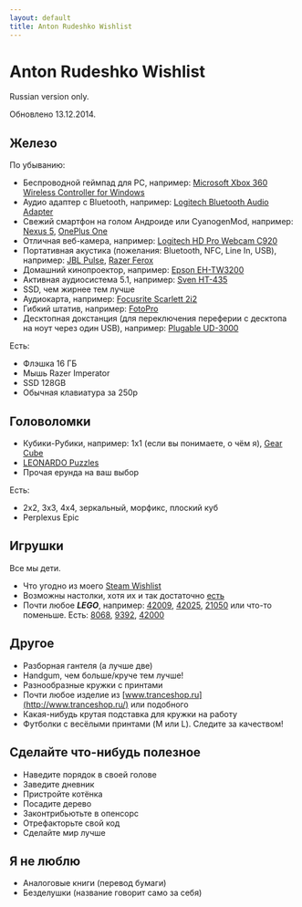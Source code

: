 ```yaml
---
layout: default
title: Anton Rudeshko Wishlist
---
```


# Anton Rudeshko Wishlist

Russian version only.

Обновлено 13.12.2014.

## Железо

По убыванию:

  * Беспроводной геймпад для PC, например: [Microsoft Xbox 360 Wireless Controller for Windows](http://market.yandex.ru/model.xml?modelid=6157885&hid=91117)
  * Аудио адаптер с Bluetooth, например: [Logitech Bluetooth Audio Adapter](http://www.ulmart.ru/goods/872447)
  * Свежий смартфон на голом Андроиде или CyanogenMod, например: [Nexus 5](http://market.yandex.ru/model.xml?modelid=10564187&hid=91491), [OnePlus One](http://market.yandex.ru/model.xml?modelid=10799520&hid=91491)
  * Отличная веб-камера, например: [Logitech HD Pro Webcam C920](http://market.yandex.ru/model.xml?modelid=7878358&hid=4684840)
  * Портативная акустика (пожелания: Bluetooth, NFC, Line In, USB), например: [JBL Pulse](http://market.yandex.ru/model.xml?modelid=10580942&hid=2724669), [Razer Ferox](http://market.yandex.ru/model.xml?modelid=7332865&hid=2724669)
  * Домашний кинопроектор, например: [Epson EH-TW3200](http://market.yandex.ru/model.xml?modelid=6414468&hid=191219)
  * Активная аудиосистема 5.1, например: [Sven HT-435](http://market.yandex.ru/model.xml?modelid=4565730&hid=542020)
  * SSD, чем жирнее тем лучше
  * Аудиокарта, например: [Focusrite Scarlett 2i2](http://market.yandex.ru/model.xml?modelid=7754997&hid=91027)
  * Гибкий штатив, например: [FotoPro](http://gopromarket.ru/#!/Гибкий-штатив-FotoPro/p/23619897/category=7002370)
  * Десктопная докстанция (для переключения переферии с десктопа на ноут через один USB), например: [Plugable UD-3000](http://www.amazon.com/Plugable-UD-3000-Universal-2048x1152-Ethernet/dp/B008N06I2I)

Есть:

  * Флэшка 16 ГБ
  * Мышь Razer Imperator
  * SSD 128GB
  * Обычная клавиатура за 250р

## Головоломки

  * Кубики-Рубики, например: 1x1 (если вы понимаете, о чём я), [Gear Cube](http://playlab.ru/toys/mefferts/gear-cube/)
  * [LEONARDO Puzzles](http://www.leonardo-puzzles.com/)
  * Прочая ерунда на ваш выбор

Есть:

  * 2x2, 3x3, 4x4, зеркальный, морфикс, плоский куб
  * Perplexus Epic

## Игрушки

Все мы дети.

  * Что угодно из моего [Steam Wishlist](http://steamcommunity.com/id/Tesla404/wishlist)
  * Возможны настолки, хотя их и так достаточно [есть](https://docs.google.com/document/d/1tmS6GldcGQllXxe-SeEqjR-SzQPwu74BIwmjpf7LRyk/edit)
  * Почти любое ***LEGO***, например: [42009](http://shop.lego.com/en-US/Mobile-Crane-MK-II-42009), [42025](http://shop.lego.com/en-US/Cargo-Plane-42025), [21050](http://shop.lego.com/en-US/Studio-21050) или что-то поменьше. Есть: [8068](http://shop.lego.com/en-US/Rescue-Helicopter-8068), [9392](http://shop.lego.com/en-US/Quad-Bike-9392), [42000](http://shop.lego.com/en-US/Racer-42000)

## Другое

  * Разборная гантеля (а лучше две)
  * Handgum, чем больше/круче тем лучше!
  * Разнообразные кружки с принтами
  * Почти любое изделие из [www.tranceshop.ru](http://www.tranceshop.ru/) или подобного
  * Какая-нибудь крутая подставка для кружки на работу
  * Футболки с весёлыми принтами (M или L). Следите за качеством!

## Сделайте что-нибудь полезное

  * Наведите порядок в своей голове
  * Заведите дневник
  * Пристройте котёнка
  * Посадите дерево
  * Законтрибьютьте в опенсорс
  * Отрефакторьте свой код
  * Сделайте мир лучше

## Я не люблю

  * Аналоговые книги (перевод бумаги)
  * Безделушки (название говорит само за себя)
